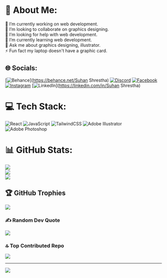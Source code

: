 # 💫 About Me:
🔭 I’m currently working on web development.<br>👯 I’m looking to collaborate on graphics designing.<br>🤝 I’m looking for help with web development.<br>🌱 I’m currently learning web development.<br>💬 Ask me about graphics designing, illustrator.<br>⚡ Fun fact my laptop doesn't have a graphic card.


## 🌐 Socials:
[![Behance](https://img.shields.io/badge/Behance-1769ff?logo=behance&logoColor=white)](https://behance.net/Suhan Shrestha) [![Discord](https://img.shields.io/badge/Discord-%237289DA.svg?logo=discord&logoColor=white)](https://discord.gg/scubaaa_) [![Facebook](https://img.shields.io/badge/Facebook-%231877F2.svg?logo=Facebook&logoColor=white)](https://facebook.com/suhan.stha09) [![Instagram](https://img.shields.io/badge/Instagram-%23E4405F.svg?logo=Instagram&logoColor=white)](https://instagram.com/suhan_stha09) [![LinkedIn](https://img.shields.io/badge/LinkedIn-%230077B5.svg?logo=linkedin&logoColor=white)](https://linkedin.com/in/Suhan Shrestha) 

# 💻 Tech Stack:
![React](https://img.shields.io/badge/react-%2320232a.svg?style=for-the-badge&logo=react&logoColor=%2361DAFB) ![JavaScript](https://img.shields.io/badge/javascript-%23323330.svg?style=for-the-badge&logo=javascript&logoColor=%23F7DF1E) ![TailwindCSS](https://img.shields.io/badge/tailwindcss-%2338B2AC.svg?style=for-the-badge&logo=tailwind-css&logoColor=white) ![Adobe Illustrator](https://img.shields.io/badge/adobe%20illustrator-%23FF9A00.svg?style=for-the-badge&logo=adobe%20illustrator&logoColor=white) ![Adobe Photoshop](https://img.shields.io/badge/adobe%20photoshop-%2331A8FF.svg?style=for-the-badge&logo=adobe%20photoshop&logoColor=white)
# 📊 GitHub Stats:
![](https://github-readme-stats.vercel.app/api?username=suhanstha09&theme=dark&hide_border=false&include_all_commits=true&count_private=true)<br/>
![](https://github-readme-streak-stats.herokuapp.com/?user=suhanstha09&theme=dark&hide_border=false)<br/>
![](https://github-readme-stats.vercel.app/api/top-langs/?username=suhanstha09&theme=dark&hide_border=false&include_all_commits=true&count_private=true&layout=compact)

## 🏆 GitHub Trophies
![](https://github-profile-trophy.vercel.app/?username=suhanstha09&theme=radical&no-frame=false&no-bg=true&margin-w=4)

### ✍️ Random Dev Quote
![](https://quotes-github-readme.vercel.app/api?type=horizontal&theme=radical)

### 🔝 Top Contributed Repo
![](https://github-contributor-stats.vercel.app/api?username=suhanstha09&limit=5&theme=dark&combine_all_yearly_contributions=true)

---
[![](https://visitcount.itsvg.in/api?id=suhanstha09&icon=0&color=0)](https://visitcount.itsvg.in)

<!-- Proudly created with GPRM ( https://gprm.itsvg.in ) -->
